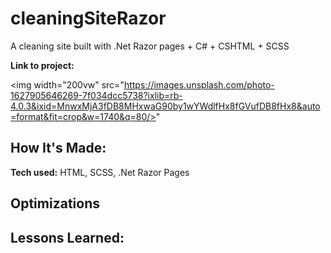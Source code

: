 # cleaningSiteRazor
A cleaning site built with .Net Razor pages + C# + CSHTML + SCSS

**Link to project:** 

<img width="200vw" src="https://images.unsplash.com/photo-1627905646269-7f034dcc5738?ixlib=rb-4.0.3&ixid=MnwxMjA3fDB8MHxwaG90by1wYWdlfHx8fGVufDB8fHx8&auto=format&fit=crop&w=1740&q=80/>"

## How It's Made:

**Tech used:** HTML, SCSS, .Net Razor Pages


## Optimizations


## Lessons Learned:



